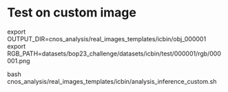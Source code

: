 # Test on custom image
export OUTPUT_DIR=cnos_analysis/real_images_templates/icbin/obj_000001
export RGB_PATH=datasets/bop23_challenge/datasets/icbin/test/000001/rgb/000001.png

bash cnos_analysis/real_images_templates/icbin/analysis_inference_custom.sh
